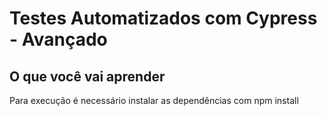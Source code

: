 # Testes Automatizados com Cypress - Avançado

## O que você vai aprender

Para execução é necessário instalar as dependências com npm install